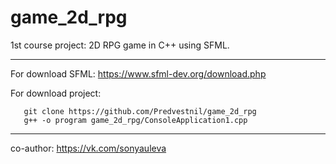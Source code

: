 # game_2d_rpg
1st course project: 2D RPG game in C++ using SFML.

____
For download SFML: https://www.sfml-dev.org/download.php


For download project:
```git
   git clone https://github.com/Predvestnil/game_2d_rpg
   g++ -o program game_2d_rpg/ConsoleApplication1.cpp
```



____
co-author: https://vk.com/sonyauleva
